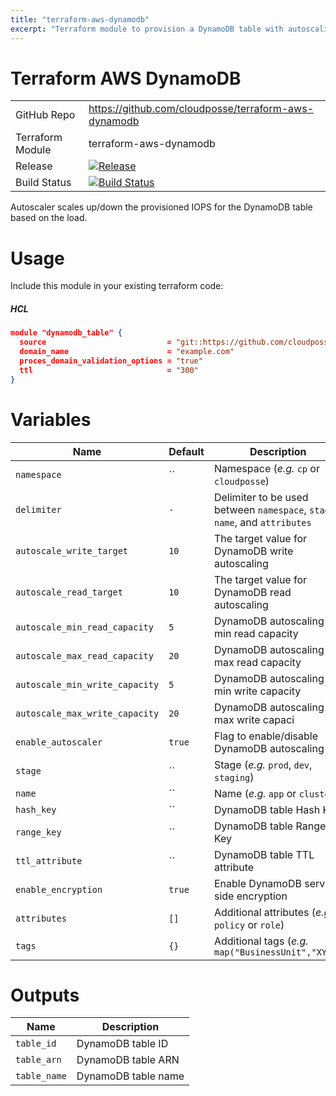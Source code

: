 ```yaml
---
title: "terraform-aws-dynamodb"
excerpt: "Terraform module to provision a DynamoDB table with autoscaling."
---
```

# Terraform AWS DynamoDB

|||
|------|------|
|GitHub Repo|https://github.com/cloudposse/terraform-aws-dynamodb|
|Terraform Module|terraform-aws-dynamodb|
|Release|[![Release](https://img.shields.io/github/release/cloudposse/terraform-aws-dynamodb.svg)](https://github.com/cloudposse/terraform-aws-dynamodb/releases)|
|Build Status|[![Build Status](https://travis-ci.org/cloudposse/terraform-aws-dynamodb.svg?branch=master)](https://travis-ci.org/cloudposse/terraform-aws-dynamodb)|


Autoscaler scales up/down the provisioned IOPS for the DynamoDB table based on the load.

# Usage

Include this module in your existing terraform code:


##### HCL
```json
module "dynamodb_table" {
  source                           = "git::https://github.com/cloudposse/terraform-aws-dynamodb.git?ref=master"
  domain_name                      = "example.com"
  proces_domain_validation_options = "true"
  ttl                              = "300"
}
```

# Variables

|Name|Default|Description|Required|
|------|------|------|------|
|`namespace`|``|Namespace (_e.g._ `cp` or `cloudposse`)|Yes|
|`delimiter`|`-`|Delimiter to be used between `namespace`, `stage`, `name`, and `attributes`|No|
|`autoscale_write_target`|`10`|The target value for DynamoDB write autoscaling|No|
|`autoscale_read_target`|`10`|The target value for DynamoDB read autoscaling|No|
|`autoscale_min_read_capacity`|`5`|DynamoDB autoscaling min read capacity|No|
|`autoscale_max_read_capacity`|`20`|DynamoDB autoscaling max read capacity|No|
|`autoscale_min_write_capacity`|`5`|DynamoDB autoscaling min write capacity|No|
|`autoscale_max_write_capacity`|`20`|DynamoDB autoscaling max write capaci|No|
|`enable_autoscaler`|`true`|Flag to enable/disable DynamoDB autoscaling|No|
|`stage`|``|Stage (_e.g._ `prod`, `dev`, `staging`)|Yes|
|`name`|``|Name  (_e.g._ `app` or `cluster`)|Yes|
|`hash_key`|``|DynamoDB table Hash Key|Yes|
|`range_key`|``|DynamoDB table Range Key|Yes|
|`ttl_attribute`|``|DynamoDB table TTL attribute|No|
|`enable_encryption`|`true`|Enable DynamoDB server-side encryption|No|
|`attributes`|`[]`|Additional attributes (_e.g._ `policy` or `role`)|No|
|`tags`|`{}`|Additional tags  (_e.g._ `map("BusinessUnit","XYZ")`|No|

# Outputs

|Name|Description|
|------|------|
|`table_id`|DynamoDB table ID|
|`table_arn`|DynamoDB table ARN|
|`table_name`|DynamoDB table name|
